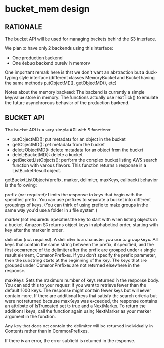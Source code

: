 # bucket_mem design

## RATIONALE

The bucket API will be used for managing buckets behind the S3 interface.

We plan to have only 2 backends using this interface:
* One production backend
* One debug backend purely in memory

One important remark here is that we don't want an abstraction but a
duck-typing style interface (different classes MemoryBucket and Bucket having
the same methods putObjectMD(), getObjectMD(), etc).

Notes about the memory backend: The backend is currently a simple key/value
store in memory. The functions actually use nextTick() to emulate the future
asynchronous behavior of the production backend.

## BUCKET API

The bucket API is a very simple API with 5 functions:

- putObjectMD(): put metadata for an object in the bucket
- getObjectMD(): get metadata from the bucket
- deleteObjectMD(): delete metadata for an object from the bucket
- deleteBucketMD(): delete a bucket
- getBucketListObjects(): perform the complex bucket listing AWS search
  function with various flavors. This function returns a response in a
  ListBucketResult object.

getBucketListObjects(prefix, marker, delimiter, maxKeys, callback) behavior is
the following:

prefix (not required): Limits the response to keys that begin with the
specified prefix. You can use prefixes to separate a bucket into different
groupings of keys. (You can think of using prefix to make groups in the same
way you'd use a folder in a file system.)

marker (not required): Specifies the key to start with when listing objects in
a bucket. Amazon S3 returns object keys in alphabetical order, starting with
key after the marker in order.

delimiter (not required): A delimiter is a character you use to group keys.
All keys that contain the same string between the prefix, if specified, and the
first occurrence of the delimiter after the prefix are grouped under a single
result element, CommonPrefixes. If you don't specify the prefix parameter, then
the substring starts at the beginning of the key. The keys that are grouped
under CommonPrefixes are not returned elsewhere in the response.

maxKeys: Sets the maximum number of keys returned in the response body. You can
add this to your request if you want to retrieve fewer than the default 1000
keys.  The response might contain fewer keys but will never contain more. If
there are additional keys that satisfy the search criteria but were not
returned because maxKeys was exceeded, the response contains an attribute of
IsTruncated set to true and a NextMarker. To return the additional keys, call
the function again using NextMarker as your marker argument in the function.

Any key that does not contain the delimiter will be returned individually in
Contents rather than in CommonPrefixes.

If there is an error, the error subfield is returned in the response.
